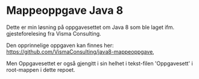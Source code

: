 # Mappeoppgave Java 8

Dette er min løsning på oppgavesettet om Java 8 som ble laget ifm. gjesteforelesing fra Visma Consulting.

Den opprinnelige oppgaven kan finnes her: https://github.com/VismaConsulting/java8-mappeoppgave,

Men Oppgavesettet er også gjengitt i sin helhet i tekst-filen 'Oppgavesett' i root-mappen i dette repoet.